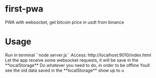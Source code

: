 # first-pwa
PWA with websocket, get bitcoin price in usdt from binance

<h1>Usage</h1>
Run in terminal
``node server.js``
Access: http://localhost:9010/index.html
Let the app receive some websocket requests, it will be save in the **localStorage**
Do whatever you need to do, in order to be offline
Youll see the old data saved in the **localStorage** show up to u
